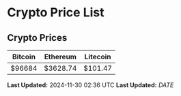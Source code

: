 # Crypto Price List

## Crypto Prices
| Bitcoin | Ethereum | Litecoin |
| ------- | -------- | -------- |
| $96684 | $3628.74 | $101.47 |
**Last Updated:** 2024-11-30 02:36 UTC
**Last Updated:** $DATE$
